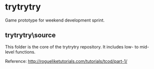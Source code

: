 # trytrytry

Game prototype for weekend development sprint.

## trytrytry\source

This folder is the core of the trytrytry repository. It includes
low- to mid-level functions.

Reference:
http://rogueliketutorials.com/tutorials/tcod/part-1/
